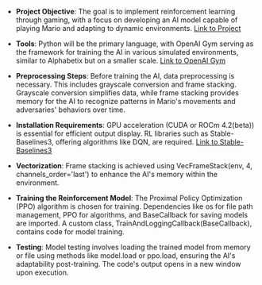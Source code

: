 - **Project Objective**: The goal is to implement reinforcement learning through gaming, with a focus on developing an AI model capable of playing Mario and adapting to dynamic environments. [Link to Project](https://pypi.org/project/gym-super-mario-bros/)
  
- **Tools**: Python will be the primary language, with OpenAI Gym serving as the framework for training the AI in various simulated environments, similar to Alphabetix but on a smaller scale. [Link to OpenAI Gym](https://gym.openai.com/)
  
- **Preprocessing Steps**: Before training the AI, data preprocessing is necessary. This includes grayscale conversion and frame stacking. Grayscale conversion simplifies data, while frame stacking provides memory for the AI to recognize patterns in Mario's movements and adversaries' behaviors over time. 
  
- **Installation Requirements**: GPU acceleration (CUDA or ROCm 4.2(beta)) is essential for efficient output display. RL libraries such as Stable-Baselines3, offering algorithms like DQN, are required. [Link to Stable-Baselines3](https://stable-baselines3.readthedocs.io/en/master/)
  
- **Vectorization**: Frame stacking is achieved using VecFrameStack(env, 4, channels_order='last') to enhance the AI's memory within the environment.
  
- **Training the Reinforcement Model**: The Proximal Policy Optimization (PPO) algorithm is chosen for training. Dependencies like os for file path management, PPO for algorithms, and BaseCallback for saving models are imported. A custom class, TrainAndLoggingCallback(BaseCallback), contains code for model training.
  
- **Testing**: Model testing involves loading the trained model from memory or file using methods like model.load or ppo.load, ensuring the AI's adaptability post-training. The code's output opens in a new window upon execution.
